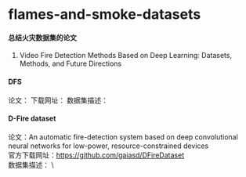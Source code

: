 # flames-and-smoke-datasets

#### 总结火灾数据集的论文
1. Video Fire Detection Methods Based on Deep Learning: Datasets, Methods, and Future Directions
 
#### DFS
论文：
下载网址：
数据集描述：

#### D-Fire dataset
论文：An automatic fire-detection system based on deep convolutional neural networks for low-power, resource-constrained devices \
官方下载网址：https://github.com/gaiasd/DFireDataset \
数据集描述： \

